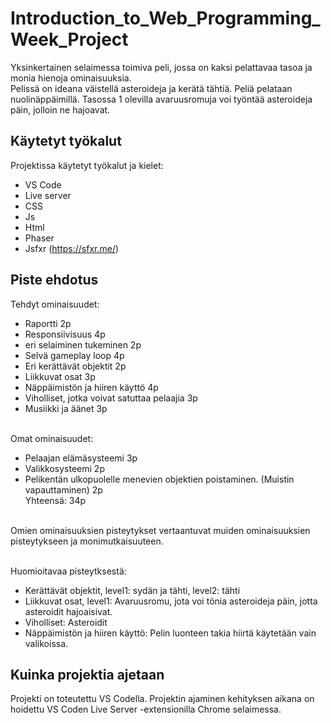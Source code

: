 # Introduction_to_Web_Programming_Week_Project

Yksinkertainen selaimessa toimiva peli, jossa on kaksi pelattavaa tasoa ja monia hienoja ominaisuuksia.<br>
Pelissä on ideana väistellä asteroideja ja kerätä tähtiä. Peliä pelataan nuolinäppäimillä. Tasossa 1 olevilla avaruusromuja voi työntää asteroideja päin, jolloin ne hajoavat.

## Käytetyt työkalut

Projektissa käytetyt työkalut ja kielet:

-   VS Code
-   Live server
-   CSS
-   Js
-   Html
-   Phaser
-   Jsfxr (https://sfxr.me/)

## Piste ehdotus

Tehdyt ominaisuudet:

-   Raportti 2p
-   Responsiivisuus 4p
-   eri selaiminen tukeminen 2p
-   Selvä gameplay loop 4p
-   Eri kerättävät objektit 2p
-   Liikkuvat osat 3p
-   Näppäimistön ja hiiren käyttö 4p
-   Viholliset, jotka voivat satuttaa pelaajia 3p
-   Musiikki ja äänet 3p <br><br>

Omat ominaisuudet:

-   Pelaajan elämäsysteemi 3p
-   Valikkosysteemi 2p
-   Pelikentän ulkopuolelle menevien objektien poistaminen. (Muistin vapauttaminen) 2p<br>
    Yhteensä: 34p<br><br>

Omien ominaisuuksien pisteytykset vertaantuvat muiden ominaisuuksien pisteytykseen ja monimutkaisuuteen.<br><br>

Huomioitavaa pisteytksestä:

-   Kerättävät objektit, level1: sydän ja tähti, level2: tähti
-   Liikkuvat osat, level1: Avaruusromu, jota voi tönia asteroideja päin, jotta asteroidit hajoaisivat.
-   Viholliset: Asteroidit
-   Näppäimistön ja hiiren käyttö: Pelin luonteen takia hiirtä käytetään vain valikoissa.

## Kuinka projektia ajetaan

Projekti on toteutettu VS Codella. Projektin ajaminen kehityksen aikana on hoidettu VS Coden Live Server -extensionilla Chrome selaimessa.
